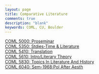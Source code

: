 ```yaml
---
layout: page
title: Comparative Literature
comments: true
description: "blank"
keywords: COML, CU, Boulder
---
```

<body>
<div><a href="../../courses/COML-5000">COML 5000: Proseminar</a></div>
<div><a href="../../courses/COML-5350">COML 5350: Stdies-Time & Literature</a></div>
<div><a href="../../courses/COML-5410">COML 5410: Translation</a></div>
<div><a href="../../courses/COML-5610">COML 5610: Intro/Literary Theory</a></div>
<div><a href="../../courses/COML-5830">COML 5830: Topics In Literature And History</a></div>
<div><a href="../../courses/COML-6040">COML 6040: Sem-1968:Pol After Aesth</a></div>
</body>